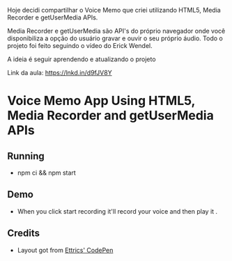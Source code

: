 Hoje decidi compartilhar o Voice Memo que criei utilizando HTML5, Media Recorder e getUserMedia APIs.

Media Recorder e getUserMedia são API's do próprio navegador onde você disponibiliza a opção do usuário gravar e ouvir o seu próprio áudio. Todo o projeto foi feito seguindo o vídeo do Erick Wendel.

A ideia é seguir aprendendo e atualizando o projeto

Link da aula: https://lnkd.in/d9fJV8Y


# Voice Memo App Using HTML5, Media Recorder and getUserMedia APIs

## Running

- npm ci && npm start

## Demo

- When you click start recording it'll record your voice and then play it .


## Credits

- Layout got from [Ettrics' CodePen](https://codepen.io/ettrics/pen/KpzzQZ)

